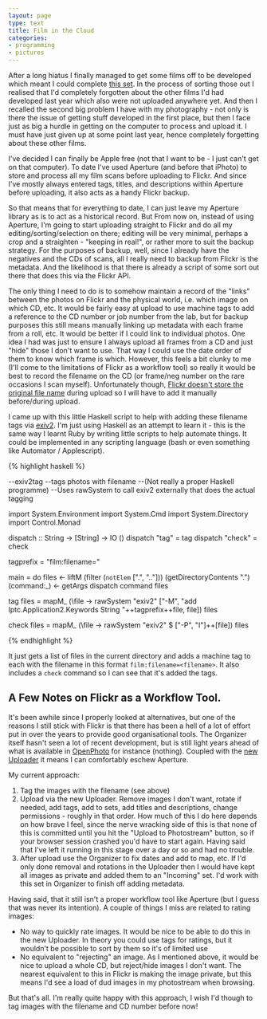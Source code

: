 ```yaml
---
layout: page
type: text
title: Film in the Cloud
categories: 
- programming
- pictures
---
```

After a long hiatus I finally managed to get some films off to be developed which meant I could complete [this set](http://www.flickr.com/photos/i-5-m/sets/72157629646923030/). In the process of sorting those out I realised that I'd completely forgotten about the other films I'd had developed last year which also were not uploaded anywhere yet. And then I recalled the second big problem I have with my photography - not only is there the issue of getting stuff developed in the first place, but then I face just as big a hurdle in getting on the computer to process and upload it. I must have just given up at some point last year, hence completely forgetting about these other films.

I've decided I can finally be Apple free (not that I want to be - I just can't get on that computer). To date I've used Aperture (and before that iPhoto) to store and process all my film scans before uploading to Flickr. And since I've mostly always entered tags, titles, and descriptions within Aperture before uploading, it also acts as a handy Flickr backup. 

So that means that for everything to date, I can just leave my Aperture library as is to act as a historical record. But From now on, instead of using Aperture, I'm going to start uploading straight to Flickr and do all my editing/sorting/selection on there; editing will be very minimal, perhaps a crop and a straighten - "keeping in real!", or rather more to suit the backup strategy. For the purposes of backup, well, since I already have the negatives and the CDs of scans, all I really need to backup from Flickr is the metadata. And the likelihood is that there is already a script of some sort out there that does this via the Flickr API.

The only thing I need to do is to somehow maintain a record of the "links" between the photos on Flickr and the physical world, i.e. which image on which CD, etc. It would be fairly easy at upload to use machine tags to add a reference to the CD number or job number from the lab, but for backup purposes this still means manually linking up metadata with each frame from a roll, etc. It would be better if I could link to individual photos. One idea I had was just to ensure I always upload all frames from a CD and just "hide" those I don't want to use. That way I could use the date order of them to know which frame is which. However, this feels a bit clunky to me (I'll come to the limitations of Flickr as a workflow tool) so really it would be best to record the filename on the CD (or frame/neg number on the rare occasions I scan myself). Unfortunately though, [Flickr doesn't store the original file name](http://www.flickr.com/help/forum/39182/?search=originals) during upload so I will have to add it manually before/during upload.

I came up with this little Haskell script to help with adding these filename tags via [exiv2](http://www.exiv2.org/). I'm just using Haskell as an attempt to learn it - this is the same way I learnt Ruby by writing little scripts to help automate things. It could be implemented in any scripting language (bash or even something like Automator / Applescript).


{% highlight haskell %}

--exiv2tag
--tags photos with filename
--(Not really a proper Haskell programme)
--Uses rawSystem to call exiv2 externally that does the actual tagging

import System.Environment
import System.Cmd
import System.Directory
import Control.Monad

dispatch :: String -> [String] -> IO ()
dispatch "tag" = tag
dispatch "check" = check

tagprefix = "film:filename="

main = do
	files <- liftM (filter (`notElem` [".", ".."])) (getDirectoryContents ".")
	(command:_) <- getArgs
	dispatch command files

tag files = 
	mapM_ (\file -> rawSystem "exiv2" ["-M", "add Iptc.Application2.Keywords String "++tagprefix++file, file]) files
	
check files = 
	mapM_ (\file -> rawSystem "exiv2" $ ["-P", "I"]++[file]) files

{% endhighlight %}

It just gets a list of files in the current directory and adds a machine tag to each with the filename in this format `film:filename=<filename>`. It also includes a `check` command so I can see that it's added the tags.

## A Few Notes on Flickr as a Workflow Tool.

It's been awhile since I properly looked at alternatives, but one of the reasons I still stick with Flickr is that there has been a hell of a lot of effort put in over the years to provide good organisational tools. The Organizer itself hasn't seen a lot of recent development, but is still light years ahead of what is available in [OpenPhoto](http://theopenphotoproject.org/) for instance (nothing). Coupled with the [new Uploader](http://code.flickr.com/blog/2012/04/25/raising-the-bar-on-web-uploads/) it means I can comfortably eschew Aperture.

My current approach:

1. Tag the images with the filename (see above)
2. Upload via the new Uploader. Remove images I don't want, rotate if needed, add tags, add to sets, add titles and descriptions, change permissions  - roughly in that order. How much of this I do here depends on how brave I feel, since the nerve wracking side of this is that none of this is committed until you hit the "Upload to Photostream" button, so if your browser session crashed you'd have to start again. Having said that I've left it running in this stage over a day or so and had no trouble.
3. After upload use the Organizer to fix dates and add to map, etc. If I'd only done removal and rotations in the Uploader then I would have kept all images as private and added them to an "Incoming" set. I'd work with this set in Organizer to finish off adding metadata.

Having said, that it still isn't a proper workflow tool like Aperture (but I guess that was never its intention). A couple of things I miss are related to rating images:

- No way to quickly rate images. It would be nice to be able to do this in the new Uploader. In theory you could use tags for ratings, but it wouldn't be possible to sort by them so it's of limited use
- No equivalent to "rejecting" an image. As I mentioned above, it would be nice to upload a whole CD, but reject/hide images I don't want. The nearest equivalent to this in Flickr is making the image private, but this means I'd see a load of dud images in my photostream when browsing.

But that's all. I'm really quite happy with this approach, I wish I'd though to tag images with the filename and CD number before now!
